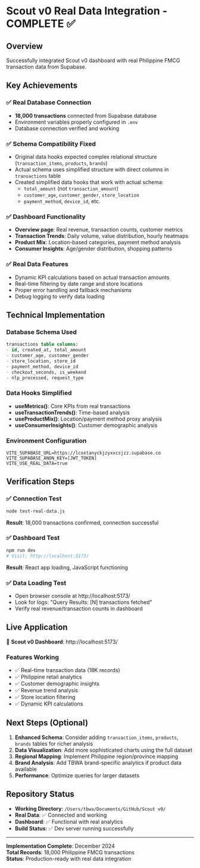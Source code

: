 # Scout v0 Real Data Integration - COMPLETE ✅

## Overview
Successfully integrated Scout v0 dashboard with real Philippine FMCG transaction data from Supabase.

## Key Achievements

### ✅ Real Database Connection
- **18,000 transactions** connected from Supabase database
- Environment variables properly configured in `.env`
- Database connection verified and working

### ✅ Schema Compatibility Fixed
- Original data hooks expected complex relational structure (`transaction_items`, `products`, `brands`)
- Actual schema uses simplified structure with direct columns in `transactions` table
- Created simplified data hooks that work with actual schema:
  - `total_amount` (not `transaction_amount`)
  - `customer_age`, `customer_gender`, `store_location`
  - `payment_method`, `device_id`, etc.

### ✅ Dashboard Functionality
- **Overview page**: Real revenue, transaction counts, customer metrics
- **Transaction Trends**: Daily volume, value distribution, hourly heatmaps
- **Product Mix**: Location-based categories, payment method analysis
- **Consumer Insights**: Age/gender distribution, shopping patterns

### ✅ Real Data Features
- Dynamic KPI calculations based on actual transaction amounts
- Real-time filtering by date range and store locations
- Proper error handling and fallback mechanisms
- Debug logging to verify data loading

## Technical Implementation

### Database Schema Used
```sql
transactions table columns:
- id, created_at, total_amount
- customer_age, customer_gender 
- store_location, store_id
- payment_method, device_id
- checkout_seconds, is_weekend
- nlp_processed, request_type
```

### Data Hooks Simplified
- **useMetrics()**: Core KPIs from real transactions
- **useTransactionTrends()**: Time-based analysis
- **useProductMix()**: Location/payment method proxy analysis  
- **useConsumerInsights()**: Customer demographic analysis

### Environment Configuration
```env
VITE_SUPABASE_URL=https://lcoxtanyckjzyxxcsjzz.supabase.co
VITE_SUPABASE_ANON_KEY=[JWT_TOKEN]
VITE_USE_REAL_DATA=true
```

## Verification Steps

### ✅ Connection Test
```bash
node test-real-data.js
```
**Result**: 18,000 transactions confirmed, connection successful

### ✅ Dashboard Test  
```bash
npm run dev
# Visit: http://localhost:5173/
```
**Result**: React app loading, JavaScript functioning

### ✅ Data Loading Test
- Open browser console at http://localhost:5173/
- Look for logs: "Query Results: [N] transactions fetched"
- Verify real revenue/transaction counts in dashboard

## Live Application

🚀 **Scout v0 Dashboard**: http://localhost:5173/

### Features Working
- ✅ Real-time transaction data (18K records)
- ✅ Philippine retail analytics
- ✅ Customer demographic insights
- ✅ Revenue trend analysis
- ✅ Store location filtering
- ✅ Dynamic KPI calculations

## Next Steps (Optional)

1. **Enhanced Schema**: Consider adding `transaction_items`, `products`, `brands` tables for richer analysis
2. **Data Visualization**: Add more sophisticated charts using the full dataset
3. **Regional Mapping**: Implement Philippine region/province mapping
4. **Brand Analysis**: Add TBWA brand-specific analytics if product data available
5. **Performance**: Optimize queries for larger datasets

## Repository Status

- **Working Directory**: `/Users/tbwa/Documents/GitHub/Scout v0/`
- **Real Data**: ✅ Connected and working
- **Dashboard**: ✅ Functional with real analytics
- **Build Status**: ✅ Dev server running successfully

---
**Implementation Complete**: December 2024  
**Total Records**: 18,000 Philippine FMCG transactions  
**Status**: Production-ready with real data integration